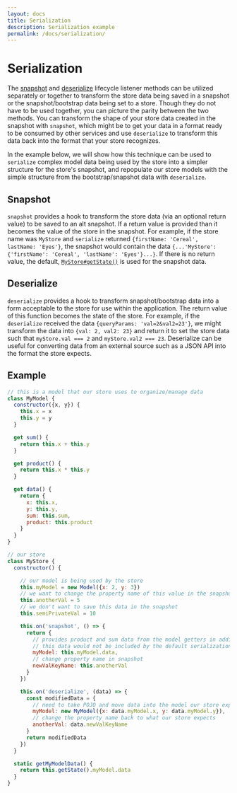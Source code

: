 ```yaml
---
layout: docs
title: Serialization
description: Serialization example
permalink: /docs/serialization/
---
```


# Serialization

The [snapshot](lifecycleListeners.md#snapshot) and [deserialize](lifecycleListeners.md#deserialize) lifecycle listener methods can be utilized separately or together to transform the store data being saved in a snapshot or the snapshot/bootstrap data being set to a store. Though they do not have to be used together, you can picture the parity between the two methods. You can transform the shape of your store data created in the snapshot with `snapshot`, which might be to get your data in a format ready to be consumed by other services and use `deserialize` to transform this data back into the format that your store recognizes.

In the example below, we will show how this technique can be used to `serialize` complex model data being used by the store into a simpler structure for the store's snapshot, and repopulate our store models with the simple structure from the bootstrap/snapshot data with `deserialize`.

## Snapshot

`snapshot` provides a hook to transform the store data (via an optional return value) to be saved to an alt snapshot. If a return value is provided than it becomes the value of the store in the snapshot. For example, if the store name was `MyStore` and `serialize` returned `{firstName: 'Cereal', lastName: 'Eyes'}`, the snapshot would contain the data `{...'MyStore': {'firstName': 'Cereal', 'lastName': 'Eyes'}...}`. If there is no return value, the default, [`MyStore#getState()`](stores.md#storegetstate) is used for the snapshot data.

## Deserialize

`deserialize` provides a hook to transform snapshot/bootstrap data into a form acceptable to the store for use within the application. The return value of this function becomes the state of the store. For example, if the `deserialize` received the data `{queryParams: 'val=2&val2=23'}`, we might transform the data into `{val: 2, val2: 23}` and return it to set the store data such that `myStore.val === 2` and `myStore.val2 === 23`. Deserialize can be useful for converting data from an external source such as a JSON API into the format the store expects.

## Example

```js
// this is a model that our store uses to organize/manage data
class MyModel {
  constructor({x, y}) {
    this.x = x
    this.y = y
  }

  get sum() {
    return this.x + this.y
  }

  get product() {
    return this.x * this.y
  }

  get data() {
    return {
      x: this.x,
      y: this.y,
      sum: this.sum,
      product: this.product
    }
  }
}

// our store
class MyStore {
  constructor() {

    // our model is being used by the store
    this.myModel = new Model({x: 2, y: 3})
    // we want to change the property name of this value in the snapshot
    this.anotherVal = 5
    // we don't want to save this data in the snapshot
    this.semiPrivateVal = 10

    this.on('snapshot', () => {
      return {
        // provides product and sum data from the model getters in addition to x and y
        // this data would not be included by the default serialization (getState)
        myModel: this.myModel.data,
        // change property name in snapshot
        newValKeyName: this.anotherVal
      }
    })

    this.on('deserialize', (data) => {
      const modifiedData = {
        // need to take POJO and move data into the model our store expects
        myModel: new MyModel({x: data.myModel.x, y: data.myModel.y}),
        // change the property name back to what our store expects
        anotherVal: data.newValKeyName
      }
      return modifiedData
    })
  }

  static getMyModelData() {
    return this.getState().myModel.data
  }
}
```
